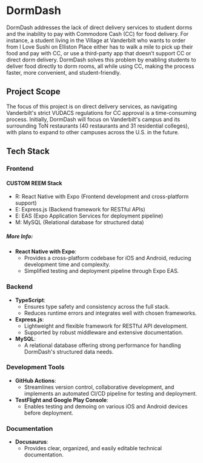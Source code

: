 # DormDash  

DormDash addresses the lack of direct delivery services to student dorms and the inability to pay with Commodore Cash (CC) for food delivery. For instance, a student living in the Village at Vanderbilt who wants to order from I Love Sushi on Elliston Place either has to walk a mile to pick up their food and pay with CC, or use a third-party app that doesn’t support CC or direct dorm delivery. DormDash solves this problem by enabling students to deliver food directly to dorm rooms, all while using CC, making the process faster, more convenient, and student-friendly.  

## Project Scope  
The focus of this project is on direct delivery services, as navigating Vanderbilt's strict VUDACS regulations for CC approval is a time-consuming process. Initially, DormDash will focus on Vanderbilt's campus and its surrounding ToN restaurants (40 restaurants and 31 residential colleges), with plans to expand to other campuses across the U.S. in the future.  

## Tech Stack  

### **Frontend**  

#### **CUSTOM REEM Stack**
- R: React Native with Expo (Frontend development and cross-platform support)
- E: Express.js (Backend framework for RESTful APIs)
- E: EAS (Expo Application Services for deployment pipeline)
- M: MySQL (Relational database for structured data)

##### More Info:
- **React Native with Expo**:  
  - Provides a cross-platform codebase for iOS and Android, reducing development time and complexity.  
  - Simplified testing and deployment pipeline through Expo EAS.  

### **Backend**  
- **TypeScript**:  
  - Ensures type safety and consistency across the full stack.  
  - Reduces runtime errors and integrates well with chosen frameworks.  
- **Express.js**:  
  - Lightweight and flexible framework for RESTful API development.  
  - Supported by robust middleware and extensive documentation.  
- **MySQL**:  
  - A relational database offering strong performance for handling DormDash's structured data needs.  

### **Development Tools**  
- **GitHub Actions**:  
  - Streamlines version control, collaborative development, and implements an automated CI/CD pipeline for testing and deployment.  
- **TestFlight and Google Play Console**:  
  - Enables testing and demoing on various iOS and Android devices before deployment.  

### **Documentation**  
- **Docusaurus**:  
  - Provides clear, organized, and easily editable technical documentation.  
